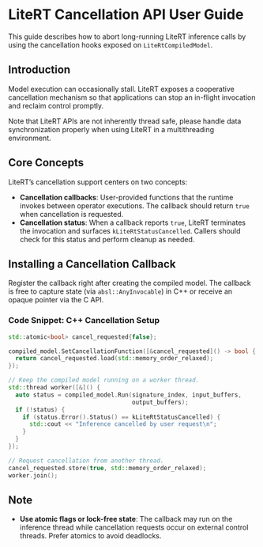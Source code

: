 # LiteRT Cancellation API User Guide

This guide describes how to abort long-running LiteRT inference calls by using
the cancellation hooks exposed on `LiteRtCompiledModel`.

## Introduction

Model execution can occasionally stall. LiteRT exposes a cooperative
cancellation mechanism so that applications can stop an in-flight invocation
and reclaim control promptly.

Note that LiteRT APIs are not inherently thread safe, please handle data
synchronization properly when using LiteRT in a multithreading environment.

## Core Concepts

LiteRT’s cancellation support centers on two concepts:

*   **Cancellation callbacks**: User-provided functions that the runtime
    invokes between operator executions. The callback should return `true` when
    cancellation is requested.
*   **Cancellation status**: When a callback reports `true`, LiteRT terminates
    the invocation and surfaces `kLiteRtStatusCancelled`. Callers should check
    for this status and perform cleanup as needed.

## Installing a Cancellation Callback

Register the callback right after creating the compiled model. The callback is
free to capture state (via `absl::AnyInvocable`) in C++ or receive an opaque
pointer via the C API.

### Code Snippet: C++ Cancellation Setup

```cpp
std::atomic<bool> cancel_requested{false};

compiled_model.SetCancellationFunction([&cancel_requested]() -> bool {
  return cancel_requested.load(std::memory_order_relaxed);
});

// Keep the compiled model running on a worker thread.
std::thread worker([&]() {
  auto status = compiled_model.Run(signature_index, input_buffers,
                                   output_buffers);
  if (!status) {
    if (status.Error().Status() == kLiteRtStatusCancelled) {
      std::cout << "Inference cancelled by user request\n";
    }
  }
});

// Request cancellation from another thread.
cancel_requested.store(true, std::memory_order_relaxed);
worker.join();
```

## Note

*   **Use atomic flags or lock-free state**: The callback may run on the
    inference thread while cancellation requests occur on external control
    threads. Prefer atomics to avoid deadlocks.
